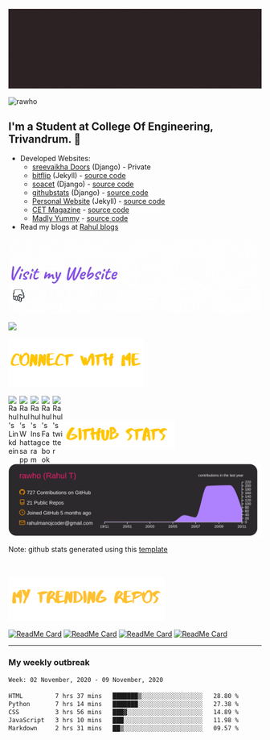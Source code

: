 

![rahul t](assets/banner.gif)

<p align="left"> <img src="https://komarev.com/ghpvc/?username=rawho&label=Views&color=blue&style=plastic" alt="rawho" /> </p>




## I'm a Student at College Of Engineering, Trivandrum. 💪 

-  Developed Websites: 
    - [sreevaikha Doors](https://www.sreevaikhadoors.com) (Django) - Private
    - [bitflip](https://bit-flip.tech) (Jekyll) - [source code](https://github.com/rawho/rawho.github.io)
    - [soacet](https://soacet.in) (Django) - [source code](https://github.com/rawho/soacet)
    - [githubstats](https://githubstats.xyz) (Django) - [source code](https://github.com/rawho/githubstats)
    - [Personal Website](https://rahulmanoj.xyz) (Jekyll) - [source code](https://github.com/rawho-portfolio/rawho-portfolio.github.io)
    - [CET Magazine](https://cetmagazine.ml) - [source code](https://https://github.com/rawho/CET-Magazine-website)
    - [Madly Yummy](https://rahulmanoj.xyz/madly_yummy) - [source code](https://github.com/rawho/madly_yummy)
- Read my blogs at [Rahul blogs](https://rahulmanoj.xyz/blogs)


![website-follow](assets/website.gif)

<a href="https://rahulmanoj.xyz/"><img height="35px" src="https://img.shields.io/badge/My%20Website:%20rahulmanoj.xyz-8E2DE2?style=for-the-badge&logo=google%20chrome&logoColor=white"/></a>


![social-links-title](assets/connect.png)

<a href="https://linkedin.com/in/rahulmanojcet">
  <img align="left" alt="Rahul's Linkdein" width="22px" src="https://cdn.jsdelivr.net/npm/simple-icons@v3/icons/linkedin.svg" />
</a>

<a href="https://wa.me/+919747406685">
  <img align="left" alt="Rahul's Whatsapp" width="22px" src="https://cdn.jsdelivr.net/npm/simple-icons@v3/icons/whatsapp.svg" />
</a>

<a href="https://instagram.com/_rawho">
  <img align="left" alt="Rahul's Instagram" width="22px" src="https://cdn.jsdelivr.net/npm/simple-icons@v3/icons/instagram.svg" />
</a>

<a href="https://www.facebook.com/rahulmanojcet/">
  <img align="left" alt="Rahul's Facebook" width="22px" src="https://cdn.jsdelivr.net/npm/simple-icons@v3/icons/facebook.svg" />
</a>

<a href="https://www.twitter.com/rahulmanojcet/">
  <img align="left" alt="Rahul's twitter" width="22px" src="https://cdn.jsdelivr.net/npm/simple-icons@v3/icons/twitter.svg" />
</a>
<br><br>

![github-stats](assets/github-stats.png)

![](https://raw.githubusercontent.com/rawho/rawho/master/profile-summary-card-output/monokai/0-profile-details.svg)

Note: github stats generated using this [template](https://github.com/vn7n24fzkq/github-profile-summary-cards)


<br><br>
<img src="assets/trending-repos.png">

[![ReadMe Card](https://github-readme-stats.vercel.app/api/pin/?username=rawho&repo=assBOT&theme=tokyonight)](https://github.com/rawho/assBOT)
[![ReadMe Card](https://github-readme-stats.vercel.app/api/pin/?username=rawho&repo=flipkart-scraper&theme=dark)](https://github.com/rawho/flipkart-scraper)
[![ReadMe Card](https://github-readme-stats.vercel.app/api/pin/?username=rawho&repo=portfolio-jekyll&theme=dark)](https://github.com/rawho/portfolio-jekyll)
[![ReadMe Card](https://github-readme-stats.vercel.app/api/pin/?username=rawho&repo=rawho.github.io&theme=tokyonight)](https://github.com/rawho/rawho.github.io) 

------------
### My weekly outbreak
<!--START_SECTION:waka-->
```text
Week: 02 November, 2020 - 09 November, 2020

HTML         7 hrs 37 mins   ███████▒░░░░░░░░░░░░░░░░░   28.80 % 
Python       7 hrs 14 mins   ███████░░░░░░░░░░░░░░░░░░   27.38 % 
CSS          3 hrs 56 mins   ███▓░░░░░░░░░░░░░░░░░░░░░   14.89 % 
JavaScript   3 hrs 10 mins   ███░░░░░░░░░░░░░░░░░░░░░░   11.98 % 
Markdown     2 hrs 31 mins   ██▒░░░░░░░░░░░░░░░░░░░░░░   09.57 % 
```
<!--END_SECTION:waka-->
